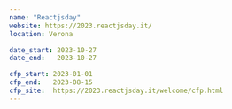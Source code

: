 ```yaml
---
name: "Reactjsday"
website: https://2023.reactjsday.it/
location: Verona

date_start: 2023-10-27
date_end:   2023-10-27

cfp_start: 2023-01-01
cfp_end:   2023-08-15
cfp_site:  https://2023.reactjsday.it/welcome/cfp.html
---
```

